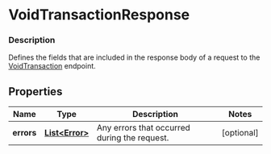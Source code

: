 
# VoidTransactionResponse

### Description

Defines the fields that are included in the response body of a request to the [VoidTransaction](#endpoint-voidtransaction) endpoint.

## Properties
Name | Type | Description | Notes
------------ | ------------- | ------------- | -------------
**errors** | [**List&lt;Error&gt;**](Error.md) | Any errors that occurred during the request. |  [optional]




